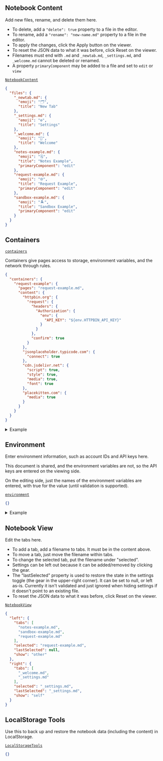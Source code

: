 ## Notebook Content

Add new files, rename, and delete them here.

- To delete, add a `"delete": true` property to a file in the editor.
- To rename, add a `"rename": "new-name.md"` property to a file in the editor.
- To apply the changes, click the Apply button on the viewer.
- To reset the JSON data to what it was before, click Reset on the viewer.
- Filenames must end with `.md` and `_newtab.md`, `_settings.md`, and `_welcome.md` cannot be deleted or renamed.
- A property `primaryComponent` may be added to a file and set to `edit` or `view`

[`NotebookContent`](https://macchiato.dev/component/#NotebookContent)

```json
{
  "files": {
    "_newtab.md": {
      "emoji": "🗂",
      "title": "New Tab"
    },
    "_settings.md": {
      "emoji": "⚙️",
      "title": "Settings"
    },
    "_welcome.md": {
      "emoji": "👋",
      "title": "Welcome"
    },
    "notes-example.md": {
      "emoji": "🗒",
      "title": "Notes Example",
      "primaryComponent": "edit"
    },
    "request-example.md": {
      "emoji": "🌐",
      "title": "Request Example",
      "primaryComponent": "edit"
    },
    "sandbox-example.md": {
      "emoji": "🏝",
      "title": "Sandbox Example",
      "primaryComponent": "edit"
    }
  }
}
```

## Containers

[`containers`](https://macchiato.dev/component/#Containers)

Containers give pages access to storage, environment variables, and the network through rules.

```json
{
  "containers": {
    "request-example": {
      "pages": "request-example.md",
      "content": {
        "httpbin.org": {
          "request": {
            "headers": {
              "Authorization": {
                "env": {
                  "API_KEY": "${env.HTTPBIN_API_KEY}"
                }
              }
            },
            "confirm": true
          }
        },
        "jsonplaceholder.typicode.com": {
          "connect": true
        },
        "cdn.jsdelivr.net": {
          "script": true,
          "style": true,
          "media": true,
          "font": true
        },
        "placekitten.com": {
          "media": true
        }
      }
    }
  }
}
```

<details>
  <summary>Example</summary>

This allows the `request-example.md` file to make HTTP requests to `https://httpbin.org/post` and provides the environment variable `HTTPBIN_API_KEY` for use in `Authorization`. It can't directly access `HTTPBIN_API_KEY`. It is not scrubbed from the response, however, so because httpbin uses it, it can access it!

Note: if you allow any type of content, including images, on a server, data in a container could be encoded into the path or query string of a URL and sent to a server. So if you don't trust the server operator and any private data is stored or accessed in the container, don't run untrusted code in the container. As a quick example, if a page can access images on a server, code in the client could take the data in the page, base64 encode it, and create an image tag with the base64 encoded data in the querystring of the URL (`example.com/cat.png?SECRET_INFO`) and the server operator could go into the logs and get SECRET_INFO. So, rather than running untrusted code in a container that has access to servers you don't trust, review the code first before running it, or run it in a container that doesn't have access to any servers you don't trust. Also make sure the logs of the server that the notebook is running on are private and secure, whether self-hosting it or using someone else's service, because containers default to include the `self` source in the Content Security Policy.

GitLab proxies external content through `user-content.gitlab-static.net`. This approach could be used to prevent HTTP requests that could contain data. URLs could be transformed while rendering the content and for any that are missed, a MutationObserver could be used to update URLs as they appear (loading them would still need to be blocked by a Content Security Policy because it may not be able to transform them before the browser tries to load them).

```json
{
  "containers": {
    "request-example": {
      "pages": "request-example.md",
      "content": {
        "httpbin.org": {
          "request": {
            "headers": {
              "Authorization": {
                "env": {
                  "API_KEY": "${env.HTTPBIN_API_KEY}"
                }
              }
            },
            "confirm": true
          }
        },
        "jsonplaceholder.typicode.com": {
          "connect": true
        },
        "cdn.jsdelivr.net": {
          "script": true,
          "style": true,
          "media": true,
          "font": true
        },
        "placekitten.com": {
          "media": true
        }
      }
    }
  }
}
```

</details>

## Environment

Enter environment information, such as account IDs and API keys here.

This document is shared, and the environment variables are not, so the API keys are entered on the viewing side.

On the editing side, just the names of the environment variables are entered, with true for the value (until validation is supported).

[`environment`](https://macchiato.dev/component/#Environment)

```json
{}
```

<details>
  <summary>Example</summary>

```json
{
  "HTTPBIN_API_KEY": true
}
```

</details>

## Notebook View

Edit the tabs here.

- To add a tab, add a filename to tabs. It must be in the content above.
- To move a tab, just move the filename within tabs.
- To change the selected tab, put the filename under "selected".
- Settings can be left out because it can be added/removed by clicking the gear.
- The "lastSelected" property is used to restore the state in the settings toggle
  (the gear in the upper-right corner). It can be set to null, or left as-is.
  Currently it isn't validated and just ignored when hiding settings if it
  doesn't point to an existing file.
- To reset the JSON data to what it was before, click Reset on the viewer.

[`NotebookView`](https://macchiato.dev/component/#NotebookView)

```json
{
  "left": {
    "tabs": [
      "notes-example.md",
      "sandbox-example.md",
      "request-example.md"
    ],
    "selected": "request-example.md",
    "lastSelected": null,
    "show": "other"
  },
  "right": {
    "tabs": [
      "_welcome.md",
      "_settings.md"
    ],
    "selected": "_settings.md",
    "lastSelected": "_settings.md",
    "show": "self"
  }
}
```

## LocalStorage Tools

Use this to back up and restore the notebook data (including the content) in LocalStorage.

[`LocalStorageTools`](https://macchiato.dev/component/#LocalStorageTools)

```json
{}
```
